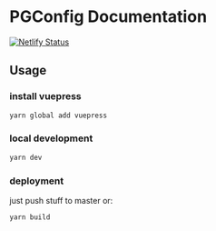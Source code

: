 # PGConfig Documentation
[![Netlify Status](https://api.netlify.com/api/v1/badges/60fc8549-1b40-4bbd-98b7-1a3586477dc8/deploy-status)](https://app.netlify.com/sites/pgconfig-docs/deploys)

## Usage

### install vuepress

```bash
yarn global add vuepress
```

### local development

```bash
yarn dev
```

### deployment

just push stuff to master or:

```bash
yarn build
```